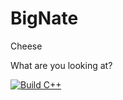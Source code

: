 # BigNate
Cheese

What are you looking at?

[![Build C++](https://github.com/njmartinez2/BigNate/actions/workflows/c-cpp.yml/badge.svg)](https://github.com/njmartinez2/BigNate/actions/workflows/c-cpp.yml)
